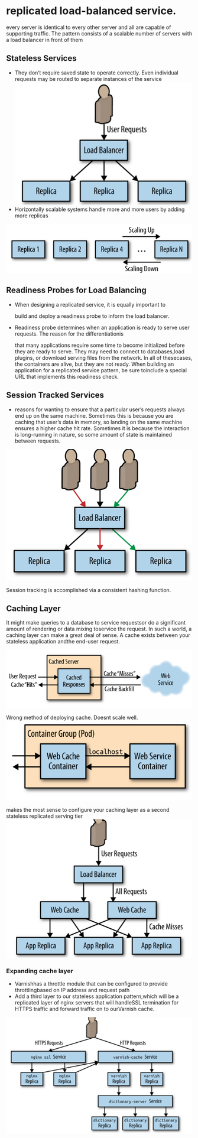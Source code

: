 # replicated load-balanced service.

every server is identical to every other server and all are capable of supporting traffic. The pattern consists of a scalable number of servers with a load balancer in front of them

## Stateless Services

* They don’t require saved state to operate correctly. Even individual requests may be routed to separate instances of the service ![picture 7](../../../../.gitbook/assets/91406b48557dcedada2f2b0461a98c21010e101ce2d3c676d86ae63e11854d6b.png)
* Horizontally scalable systems handle more and more users by adding more replicas

![picture 8](../../../../.gitbook/assets/0d666db331f80a579ab6234e7a751a9bda86726027d7cc9f9a615f9448172119.png)

## Readiness Probes for Load Balancing

* When designing a replicated service, it is equally important to 

  build and deploy a readiness probe to inform the load balancer.

* Readiness probe determines when an application is ready to serve user requests. The reason for the differentiationis 

  that  many applications require some time to become initialized before they are ready to serve. They may need to connect to databases,load plugins, or download serving files from the network. In all of thesecases, the containers are alive, but they are not ready. When building an application for a replicated service pattern, be sure toinclude a special URL that implements this readiness check.

## Session Tracked Services

* reasons for wanting to ensure that a particular user’s requests always end up on the same machine. Sometimes this is because you are caching that user’s data in memory, so landing on the same machine ensures a higher cache hit rate. Sometimes it is because the interaction is long-running in nature, so some amount of state is maintained between requests. 

![picture 1](../../../../.gitbook/assets/8ebe0a5be2fa14e08258e25b6bc0e065fe4a833163fe1a7d09ca41a34cdabf65.png)

Session tracking is accomplished via a consistent hashing function.

## Caching Layer

It might make queries to a database to service requestsor do a significant amount of rendering or data mixing toservice the request. In such a world, a caching layer can make a great deal of sense. A cache exists between your stateless application andthe end-user request.

![picture 2](../../../../.gitbook/assets/69d9471032bd863225a95495bc86f1d04a22ca1405bbce59ded3ac15214122b4.png)

Wrong method of deploying cache. Doesnt scale well. ![picture 3](../../../../.gitbook/assets/703ca33e07d388273b08908466676e54886504f951f49fafcbd10ae62333f5d8.png)

makes the most sense to configure your caching layer as a second stateless replicated serving tier ![picture 4](../../../../.gitbook/assets/ddc2596dd58aa459fa740a266cc9d64d4bab9a9bff73b1c1e1eaf9a1912e7aee.png)

### Expanding cache layer

* Varnishhas a throttle module that can be configured to provide throttlingbased on IP address and request path
* Add a third layer to our stateless application pattern,which will be a replicated layer of nginx servers that will handleSSL termination for HTTPS traffic and forward traffic on to ourVarnish cache. 

![picture 5](../../../../.gitbook/assets/ef28fc99a41560c78b890e4203e1c22a50d3fc5081af441b1cb94383678708f6.png)

